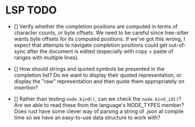 
LSP TODO
========

- [] Verify whether the completion positions are computed in terms of character counts, or byte offsets.
     We need to be careful since tree-sitter wants byte offsets for its computed positions. If we've got
     this wrong, I expect that attempts to navigate completion positions could get out-of-sync after the
     document is edited (especially with copy + paste of ranges with multiple lines).

- [] How should strings and quoted symbols be presented in the completion list?
     Do we want to display their quoted representation, or display the "raw" representation and then
     quote them appropriately on insertion?

- [] Rather than testing `node.kind()`, can we check the `node.kind_id()`? Are we able to read these
     from the language's NODE_TYPES member? Does rust have some clever way of parsing a string of
     .json at compile time so we have an easy-to-use data structure to work with?
